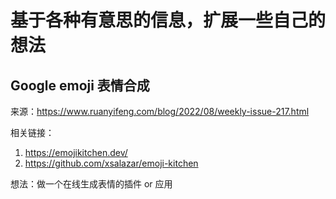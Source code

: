 # 基于各种有意思的信息，扩展一些自己的想法


## Google emoji 表情合成

来源：https://www.ruanyifeng.com/blog/2022/08/weekly-issue-217.html

相关链接：

1. https://emojikitchen.dev/
2. https://github.com/xsalazar/emoji-kitchen

想法：做一个在线生成表情的插件 or 应用